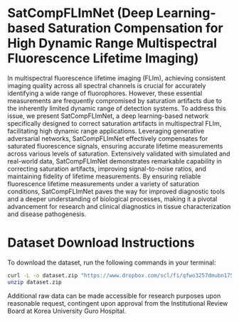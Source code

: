 # SatCompFLImNet (Deep Learning-based Saturation Compensation for High Dynamic Range Multispectral Fluorescence Lifetime Imaging)
In multispectral fluorescence lifetime imaging (FLIm), achieving consistent imaging quality across all spectral channels is crucial for accurately identifying a wide range of fluorophores. However, these essential measurements are frequently compromised by saturation artifacts due to the inherently limited dynamic range of detection systems. To address this issue, we present SatCompFLImNet, a deep learning-based network specifically designed to correct saturation artifacts in multispectral FLIm, facilitating high dynamic range applications. Leveraging generative adversarial networks, SatCompFLImNet effectively compensates for saturated fluorescence signals, ensuring accurate lifetime measurements across various levels of saturation. Extensively validated with simulated and real-world data, SatCompFLImNet demonstrates remarkable capability in correcting saturation artifacts, improving signal-to-noise ratios, and maintaining fidelity of lifetime measurements. By ensuring reliable fluorescence lifetime measurements under a variety of saturation conditions, SatCompFLImNet paves the way for improved diagnostic tools and a deeper understanding of biological processes, making it a pivotal advancement for research and clinical diagnostics in tissue characterization and disease pathogenesis.

# Dataset Download Instructions
To download the dataset, run the following commands in your terminal:

```bash
curl -L -o dataset.zip "https://www.dropbox.com/scl/fi/qfwo3257dmubn17506nv3/dataset.zip?rlkey=ys6q8lo5x8rqblhrv49ojcyd5&st=cfs6bb7d&dl=1"
unzip dataset.zip
```

Additional raw data can be made accessible for research purposes upon reasonable request, contingent upon approval from the Institutional Review Board at Korea University Guro Hospital.
